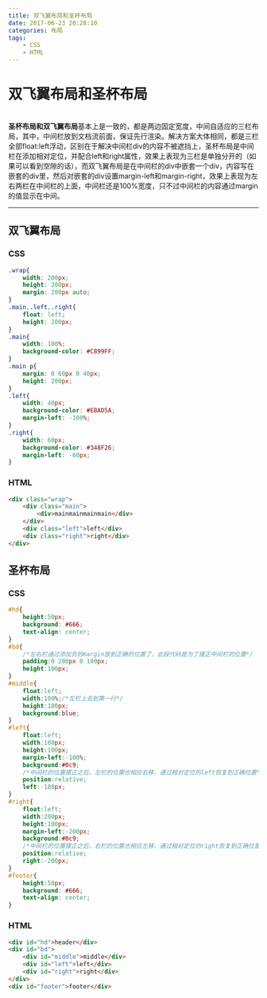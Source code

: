 ```yaml
---
title: 双飞翼布局和圣杯布局
date: 2017-06-23 20:28:10
categories: 布局
tags:
	- CSS
	- HTML
---
```


# 双飞翼布局和圣杯布局
<br>**圣杯布局和双飞翼布局**基本上是一致的，都是两边固定宽度，中间自适应的三栏布局，其中，中间栏放到文档流前面，保证先行渲染。解决方案大体相同，都是三栏全部float:left浮动，区别在于解决中间栏div的内容不被遮挡上，圣杯布局是中间栏在添加相对定位，并配合left和right属性，效果上表现为三栏是单独分开的（如果可以看到空隙的话），而双飞翼布局是在中间栏的div中嵌套一个div，内容写在嵌套的div里，然后对嵌套的div设置margin-left和margin-right，效果上表现为左右两栏在中间栏的上面，中间栏还是100%宽度，只不过中间栏的内容通过margin的值显示在中间。

-------------------
<!-- more -->

## 双飞翼布局
### CSS
``` css
.wrap{
    width: 200px;
    height: 200px;
    margin: 200px auto;
}
.main,.left,.right{
    float: left;
    height: 200px;
}
.main{
    width: 100%;
    background-color: #C899FF;
}
.main p{
    margin: 0 60px 0 40px;
    height: 200px;
}
.left{
    width: 40px;
    background-color: #EBAD5A;
    margin-left: -100%;
}
.right{
    width: 60px;
    background-color: #348F26;
    margin-left: -60px;
}
```
### HTML
``` html
<div class="wrap">
    <div class="main">
        <div>mainmainmainmain</div>
    </div>
    <div class="left">left</div>
    <div class="right">right</div>
</div>
```
## 圣杯布局
### CSS
``` css
#hd{
    height:50px;
    background: #666;
    text-align: center;
}
#bd{
    /*左右栏通过添加负的margin放到正确的位置了，此段代码是为了摆正中间栏的位置*/
    padding:0 200px 0 180px;
    height:100px;
}
#middle{
    float:left;
    width:100%;/*左栏上去到第一行*/
    height:100px;
    background:blue;
}
#left{
    float:left;
    width:180px;
    height:100px;
    margin-left:-100%;
    background:#0c9;
    /*中间栏的位置摆正之后，左栏的位置也相应右移，通过相对定位的left恢复到正确位置*/
    position:relative;
    left:-180px;
}
#right{
    float:left;
    width:200px;
    height:100px;
    margin-left:-200px;
    background:#0c9;
    /*中间栏的位置摆正之后，右栏的位置也相应左移，通过相对定位的right恢复到正确位置*/
    position:relative;
    right:-200px;
}
#footer{
    height:50px;
    background: #666;
    text-align: center;
}
```
### HTML
``` html
<div id="hd">header</div>
<div id="bd">
    <div id="middle">middle</div>
    <div id="left">left</div>
    <div id="right">right</div>
</div>
<div id="footer">footer</div>
```

